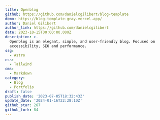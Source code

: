 ```yaml
---
title: Openblog
github: https://github.com/danielcgilibert/blog-template
demo: https://blog-template-gray.vercel.app/
author: Daniel Gilibert
author_link: https://github.com/danielcgilibert
date: 2023-10-15T00:00:00.000Z
description: >-
  Openblog is an elegant, simple, and user-friendly blog. Focused on
  accessibility, SEO and performance.
ssg:
  - Astro
css:
  - Tailwind
cms:
  - Markdown
category:
  - Blog
  - Portfolio
draft: false
publish_date: '2023-07-05T18:32:43Z'
update_date: '2024-01-16T22:28:10Z'
github_star: 267
github_fork: 84
---
```

